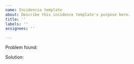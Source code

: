 ```yaml
---
name: Incidencia template
about: Describe this incidence template's purpose here.
title: ''
labels: ''
assignees: ''

---
```


Problem found:

Solution:
